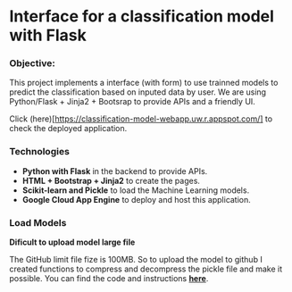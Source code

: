 # Interface for a classification model with Flask

### **Objective:**
This project implements a interface (with form) to use trainned models to predict the classification based on inputed data by user.
We are using Python/Flask + Jinja2 + Bootsrap to provide APIs and a friendly UI.

Click (here)[https://classification-model-webapp.uw.r.appspot.com/] to check the deployed application.

### **Technologies**
- **Python with Flask** in the backend to provide APIs.
- **HTML + Bootstrap + Jinja2** to create the pages.
- **Scikit-learn and Pickle** to load the Machine Learning models.
- **Google Cloud App Engine** to deploy and host this application.


### **Load Models**

**Dificult to upload model large file**

The GitHub limit file fize is 100MB. So to upload the model to github I created functions to compress and decompress the pickle file and make it possible.
You can find the code and instructions [**here**](models/load_models.py).